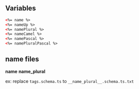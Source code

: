 

## Variables
```html
<%= name %>
<%= nameUp %>
<%= namePlural %>
<%= nameCamel %>
<%= namePascal %>
<%= namePluralPascal %>
```

## name files

__name__
__name_plural__

ex: replace `tags.schema.ts` to `__name_plural__.schema.ts.txt`
